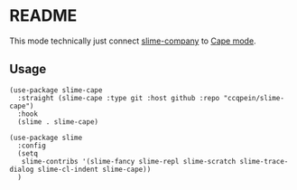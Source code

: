 # README #

This mode technically just connect [slime-company](https://github.com/anwyn/slime-company) to [Cape mode](https://github.com/minad/cape). 

## Usage ##

```elisp
(use-package slime-cape
  :straight (slime-cape :type git :host github :repo "ccqpein/slime-cape")	
  :hook
  (slime . slime-cape)
  
(use-package slime
  :config
  (setq
   slime-contribs '(slime-fancy slime-repl slime-scratch slime-trace-dialog slime-cl-indent slime-cape))  
  )
```

